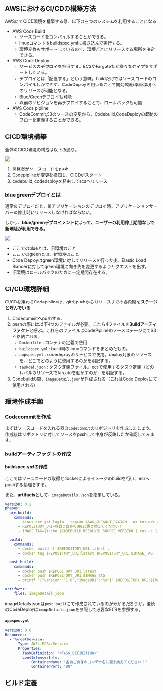 


## AWSにおけるCI/CDの構築方法

AWSにてCICD環境を構築する際、以下の三つのシステムを利用することになる

- AWS Code Build
    - ソースコードをコンパイルすることができる。
    - linuxコマンドをbuildspec.ymlに書き込んで実行する。
    - 環境変数もサポートしているので、環境ごとにリリースする場所を決定できる。
- AWS Code Deploy
    - サービスのデプロイを担当する。EC2やFargateなど様々なタイプをサポートしている。
    - デプロイとは「配置する」という意味。buildだけではソースコードのコンパイルしかできず、CodeDeployを用いることで開発環境/本番環境へのリリースが可能となる。
    - Blue/Greenデプロイも可能
    - 以前のリビジョンを再デプロイすることで、ロールバックも可能
- AWS Code pipline
    - CodeCommit,S3のソースの変更から、Codebuild,CodeDeployの起動のフローを定義することができる。


## CICD環境構築

全体のCICD環境の構成は以下の通り。

<img src="https://d1.awsstatic.com/icons/jp/cdp/renewal/diagram_cicd-code.b9ce199dd9b3ea7a0be0e0c64dea6e7afaef70c0.png">

1. 開発者がソースコードをpush
2. Codepiplineが変更を検知し、CICDがスタート
3. codebuild, codedeployを経由してecsへリリース


### blue greenデプロイとは

通常のデプロイだと、新アプリケーションのデプロイ時、アプリケーションサーバーの停止時にリリースしなければならない。

しかし、**blue/greenデプロイメントによって、ユーザーの利用停止期間なしで新環境が利用できる。**

<img src="https://d2908q01vomqb2.cloudfront.net/1b6453892473a467d07372d45eb05abc2031647a/2017/06/30/0617_bluegreenecs_3.png"> 


- ここでのblueとは、旧環境のこと
- ここでのgreenとは、新環境のこと
- Code Deployはgreen環境に対してリリースを行った後、Elastic Load Blancerに対してgreen環境に向き先を変更するようリクエストを出す。
- 旧環境はロールバックのために一定期間存在する。


## CI/CD環境詳細

CI/CDを束ねるCodepiplineは、gitのpushからリリースまでの各段階を**ステージと呼んでいる**

1. Codecommitへpushする。
2. pushの際には以下4つのファイルが必要。これら4ファイルを**Buildアーティファクト**と呼ぶ。これらのファイルはCodePiplineのソースステージにてS3へ格納される。
    - `Dockerfile` : コンテナの定義で使用
    - `buildspec.yml` : build時のlinuxコマンドをまとめたもの。
    - `appspec.yml` : codedeployのサービスで使用。deploy対象のリソースを、どこでどのように使用するのかを明記する。
    - `taskdef.json` : タスク定義ファイル。ecsで使用するタスク定義（どのレベルのリソースでfargateを動かすのか）を明記する。
3. Codebuildの際、`imageDetail.json`が作成される（これはCode Deployにて使用される）


## 環境作成手順

### Codecommitを作成

まずはソースコードを入れる器の`CodeCommit`のリポジトリを作成しましょう。
作成後はリポジトリに対してソースをpushして中身が反映したか確認してみます。

### buildアーティファクトの作成

#### buildspec.ymlの作成

ここではソースコードの取得とdockerによるイメージのbuildを行い、ecrへpushする処理をする。

また、**artifacts**として、`imageDetails.json`を指定している。

```yml
version: 0.2
phases:
  pre_build:
    commands:
      - $(aws ecr get-login --region $AWS_DEFAULT_REGION --no-include-email)
      - REPOSITORY_URI=各自ご自身のURIに置き換えてください！
      - IMAGE_TAG=$(echo $CODEBUILD_RESOLVED_SOURCE_VERSION | cut -c 1-7)

  build:
    commands:
      - docker build -t $REPOSITORY_URI:latest .
      - docker tag $REPOSITORY_URI:latest $REPOSITORY_URI:$IMAGE_TAG

  post_build:
    commands:
      - docker push $REPOSITORY_URI:latest
      - docker push $REPOSITORY_URI:$IMAGE_TAG
      - printf '{"Version":"1.0","ImageURI":"%s"}' $REPOSITORY_URI:$IMAGE_TAG > imageDetail.json
  
artifacts:
    files: imageDetail.json
```

imageDetails.jsonは`post_build`にて作成されているのが分かるだろうか。後続のCodeDeployは`imageDetails.json`を参照して必要なECRを参照する。

#### `appspec.yml`

```yml
version: 0.0
Resources:
  - TargetService:
      Type: AWS::ECS::Service
      Properties:
        TaskDefinition: "<TASK_DEFINITION>"
        LoadBalancerInfo:
            ContainerName: "各自ご自身のコンテナ名に置き換えてください！"
            ContainerPort: "80"
```



## ビルド定義













